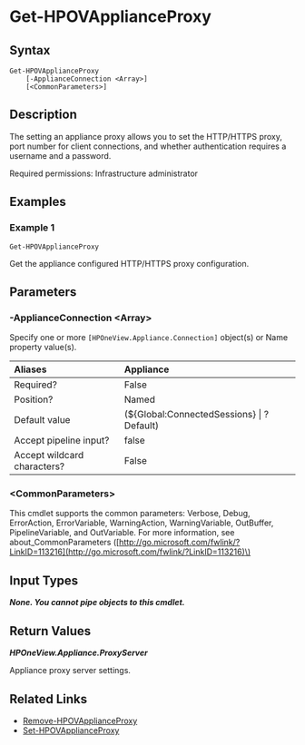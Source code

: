 ﻿---
description: Get appliance configured HTTP proxy.
---

# Get-HPOVApplianceProxy

## Syntax

```text
Get-HPOVApplianceProxy
    [-ApplianceConnection <Array>]
    [<CommonParameters>]
```

## Description

The setting an appliance proxy allows you to set the HTTP/HTTPS proxy, port number for client connections, and whether authentication requires a username and a password.

Required permissions: Infrastructure administrator

## Examples

###  Example 1 

```text
Get-HPOVApplianceProxy
```

Get the appliance configured HTTP/HTTPS proxy configuration.

## Parameters

### -ApplianceConnection &lt;Array&gt;

Specify one or more `[HPOneView.Appliance.Connection]` object(s) or Name property value(s).

| Aliases | Appliance |
| :--- | :--- |
| Required? | False |
| Position? | Named |
| Default value | (${Global:ConnectedSessions} &vert; ? Default) |
| Accept pipeline input? | false |
| Accept wildcard characters? | False |

### &lt;CommonParameters&gt;

This cmdlet supports the common parameters: Verbose, Debug, ErrorAction, ErrorVariable, WarningAction, WarningVariable, OutBuffer, PipelineVariable, and OutVariable. For more information, see about\_CommonParameters \([http://go.microsoft.com/fwlink/?LinkID=113216](http://go.microsoft.com/fwlink/?LinkID=113216)\)

## Input Types

_**None.  You cannot pipe objects to this cmdlet.**_

## Return Values

_**HPOneView.Appliance.ProxyServer**_

Appliance proxy server settings.

## Related Links

* [Remove-HPOVApplianceProxy](remove-hpovapplianceproxy.md)
* [Set-HPOVApplianceProxy](set-hpovapplianceproxy.md)
